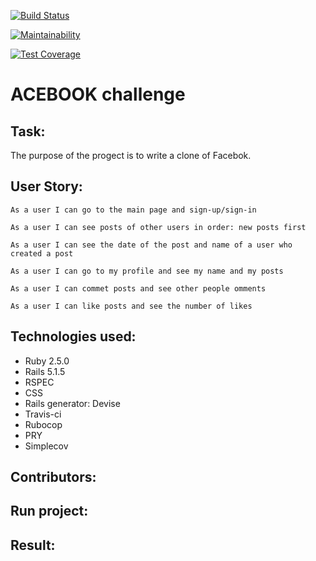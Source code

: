 [![Build Status](https://travis-ci.org/blarvin/TEAM-MALN-ACEBOOK.svg?branch=master)](https://travis-ci.org/blarvin/TEAM-MALN-ACEBOOK)

[![Maintainability](https://api.codeclimate.com/v1/badges/a99a88d28ad37a79dbf6/maintainability)](https://codeclimate.com/github/codeclimate/codeclimate/maintainability)

[![Test Coverage](https://api.codeclimate.com/v1/badges/a99a88d28ad37a79dbf6/test_coverage)](https://codeclimate.com/github/codeclimate/codeclimate/test_coverage)

ACEBOOK challenge
=================

Task:
-------
The purpose of the progect is to write a clone of Facebok.

User Story:
-------

```
As a user I can go to the main page and sign-up/sign-in
```

```
As a user I can see posts of other users in order: new posts first
```

```
As a user I can see the date of the post and name of a user who created a post

```

```
As a user I can go to my profile and see my name and my posts
```

```
As a user I can commet posts and see other people omments
```

```
As a user I can like posts and see the number of likes
```
Technologies used:
-----
* Ruby 2.5.0
* Rails 5.1.5
* RSPEC
* CSS
* Rails generator: Devise
* Travis-ci
* Rubocop
* PRY
* Simplecov


Contributors:
-------

Run project:
-----


Result:
-------


